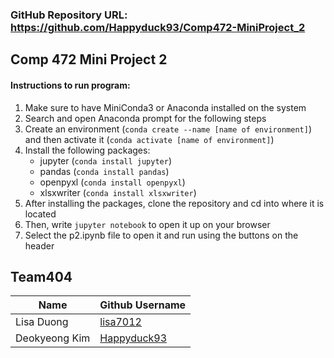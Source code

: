 ### GitHub Repository URL: https://github.com/Happyduck93/Comp472-MiniProject_2

## Comp 472 Mini Project 2
#### Instructions to run program:
1. Make sure to have MiniConda3 or Anaconda installed on the system
2. Search and open Anaconda prompt for the following steps
3. Create an environment (`conda create --name [name of environment]`) and then activate it (`conda activate [name of environment]`)
4. Install the following packages: 
   - jupyter (`conda install jupyter`)
   - pandas (`conda install pandas`)
   - openpyxl (`conda install openpyxl`)
   - xlsxwriter (`conda install xlsxwriter`)
5. After installing the packages, clone the repository and cd into where it is located
6. Then, write `jupyter notebook` to open it up on your browser
7. Select the p2.ipynb file to open it and run using the buttons on the header

## Team404
| Name | Github Username |
|---|---|
| Lisa Duong | [lisa7012](https://github.com/lisa7012) |
| Deokyeong Kim | [Happyduck93](https://github.com/Happyduck93) |

